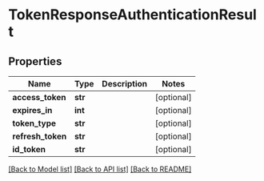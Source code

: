 # TokenResponseAuthenticationResult

## Properties
Name | Type | Description | Notes
------------ | ------------- | ------------- | -------------
**access_token** | **str** |  | [optional] 
**expires_in** | **int** |  | [optional] 
**token_type** | **str** |  | [optional] 
**refresh_token** | **str** |  | [optional] 
**id_token** | **str** |  | [optional] 

[[Back to Model list]](../README.md#documentation-for-models) [[Back to API list]](../README.md#documentation-for-api-endpoints) [[Back to README]](../README.md)


